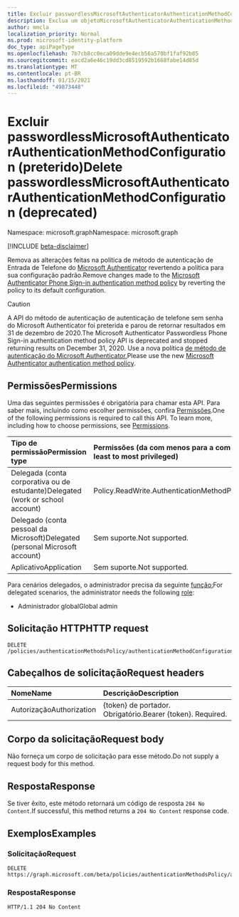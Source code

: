 ```yaml
---
title: Excluir passwordlessMicrosoftAuthenticatorAuthenticationMethodConfiguration
description: Exclua um objetoMicrosoftAuthenticatorAuthenticationMethodConfiguration sem senha.
author: mmcla
localization_priority: Normal
ms.prod: microsoft-identity-platform
doc_type: apiPageType
ms.openlocfilehash: 7b7cb8cc0eca09dde9e4ecb56a570bf1faf92b05
ms.sourcegitcommit: eacd2a6e46c19dd3cd8519592b1668fabe14d85d
ms.translationtype: MT
ms.contentlocale: pt-BR
ms.lasthandoff: 01/15/2021
ms.locfileid: "49873448"
---
```

# <a name="delete-passwordlessmicrosoftauthenticatorauthenticationmethodconfiguration-deprecated"></a><span data-ttu-id="5a0ff-103">Excluir passwordlessMicrosoftAuthenticatorAuthenticationMethodConfiguration (preterido)</span><span class="sxs-lookup"><span data-stu-id="5a0ff-103">Delete passwordlessMicrosoftAuthenticatorAuthenticationMethodConfiguration (deprecated)</span></span>
<span data-ttu-id="5a0ff-104">Namespace: microsoft.graph</span><span class="sxs-lookup"><span data-stu-id="5a0ff-104">Namespace: microsoft.graph</span></span>

[!INCLUDE [beta-disclaimer](../../includes/beta-disclaimer.md)]

<span data-ttu-id="5a0ff-105">Remova as alterações feitas na política de método de autenticação de Entrada de Telefone do [Microsoft Authenticator](../resources/passwordlessmicrosoftauthenticatorauthenticationmethodconfiguration.md) revertendo a política para sua configuração padrão.</span><span class="sxs-lookup"><span data-stu-id="5a0ff-105">Remove changes made to the [Microsoft Authenticator Phone Sign-in authentication method policy](../resources/passwordlessmicrosoftauthenticatorauthenticationmethodconfiguration.md) by reverting the policy to its default configuration.</span></span>

> [!CAUTION]
> <span data-ttu-id="5a0ff-106">A API do método de autenticação de autenticação de telefone sem senha do Microsoft Authenticator foi preterida e parou de retornar resultados em 31 de dezembro de 2020.</span><span class="sxs-lookup"><span data-stu-id="5a0ff-106">The Microsoft Authenticator Passwordless Phone Sign-in authentication method policy API is deprecated and stopped returning results on December 31, 2020.</span></span> <span data-ttu-id="5a0ff-107">Use a nova política [de método de autenticação do Microsoft Authenticator.](../resources/microsoftAuthenticatorAuthenticationMethodConfiguration.md)</span><span class="sxs-lookup"><span data-stu-id="5a0ff-107">Please use the new [Microsoft Authenticator authentication method policy](../resources/microsoftAuthenticatorAuthenticationMethodConfiguration.md).</span></span>

## <a name="permissions"></a><span data-ttu-id="5a0ff-108">Permissões</span><span class="sxs-lookup"><span data-stu-id="5a0ff-108">Permissions</span></span>
<span data-ttu-id="5a0ff-p102">Uma das seguintes permissões é obrigatória para chamar esta API. Para saber mais, incluindo como escolher permissões, confira [Permissões](/graph/permissions-reference).</span><span class="sxs-lookup"><span data-stu-id="5a0ff-p102">One of the following permissions is required to call this API. To learn more, including how to choose permissions, see [Permissions](/graph/permissions-reference).</span></span>

|<span data-ttu-id="5a0ff-111">Tipo de permissão</span><span class="sxs-lookup"><span data-stu-id="5a0ff-111">Permission type</span></span>|<span data-ttu-id="5a0ff-112">Permissões (da com menos para a com mais privilégios)</span><span class="sxs-lookup"><span data-stu-id="5a0ff-112">Permissions (from least to most privileged)</span></span>|
|:---|:---|
|<span data-ttu-id="5a0ff-113">Delegada (conta corporativa ou de estudante)</span><span class="sxs-lookup"><span data-stu-id="5a0ff-113">Delegated (work or school account)</span></span>|<span data-ttu-id="5a0ff-114">Policy.ReadWrite.AuthenticationMethod</span><span class="sxs-lookup"><span data-stu-id="5a0ff-114">Policy.ReadWrite.AuthenticationMethod</span></span>|
|<span data-ttu-id="5a0ff-115">Delegado (conta pessoal da Microsoft)</span><span class="sxs-lookup"><span data-stu-id="5a0ff-115">Delegated (personal Microsoft account)</span></span>|<span data-ttu-id="5a0ff-116">Sem suporte.</span><span class="sxs-lookup"><span data-stu-id="5a0ff-116">Not supported.</span></span>|
|<span data-ttu-id="5a0ff-117">Aplicativo</span><span class="sxs-lookup"><span data-stu-id="5a0ff-117">Application</span></span>|<span data-ttu-id="5a0ff-118">Sem suporte.</span><span class="sxs-lookup"><span data-stu-id="5a0ff-118">Not supported.</span></span>|

<span data-ttu-id="5a0ff-119">Para cenários delegados, o administrador precisa da seguinte [função:](/azure/active-directory/users-groups-roles/directory-assign-admin-roles#available-roles)</span><span class="sxs-lookup"><span data-stu-id="5a0ff-119">For delegated scenarios, the administrator needs the following [role](/azure/active-directory/users-groups-roles/directory-assign-admin-roles#available-roles):</span></span>

* <span data-ttu-id="5a0ff-120">Administrador global</span><span class="sxs-lookup"><span data-stu-id="5a0ff-120">Global admin</span></span>


## <a name="http-request"></a><span data-ttu-id="5a0ff-121">Solicitação HTTP</span><span class="sxs-lookup"><span data-stu-id="5a0ff-121">HTTP request</span></span>

<!-- {
  "blockType": "ignored"
}
-->
``` http
DELETE /policies/authenticationMethodsPolicy/authenticationMethodConfigurations/passwordlessMicrosoftAuthenticator
```

## <a name="request-headers"></a><span data-ttu-id="5a0ff-122">Cabeçalhos de solicitação</span><span class="sxs-lookup"><span data-stu-id="5a0ff-122">Request headers</span></span>
|<span data-ttu-id="5a0ff-123">Nome</span><span class="sxs-lookup"><span data-stu-id="5a0ff-123">Name</span></span>|<span data-ttu-id="5a0ff-124">Descrição</span><span class="sxs-lookup"><span data-stu-id="5a0ff-124">Description</span></span>|
|:---|:---|
|<span data-ttu-id="5a0ff-125">Autorização</span><span class="sxs-lookup"><span data-stu-id="5a0ff-125">Authorization</span></span>|<span data-ttu-id="5a0ff-p103">{token} de portador. Obrigatório.</span><span class="sxs-lookup"><span data-stu-id="5a0ff-p103">Bearer {token}. Required.</span></span>|

## <a name="request-body"></a><span data-ttu-id="5a0ff-128">Corpo da solicitação</span><span class="sxs-lookup"><span data-stu-id="5a0ff-128">Request body</span></span>
<span data-ttu-id="5a0ff-129">Não forneça um corpo de solicitação para esse método.</span><span class="sxs-lookup"><span data-stu-id="5a0ff-129">Do not supply a request body for this method.</span></span>

## <a name="response"></a><span data-ttu-id="5a0ff-130">Resposta</span><span class="sxs-lookup"><span data-stu-id="5a0ff-130">Response</span></span>

<span data-ttu-id="5a0ff-131">Se tiver êxito, este método retornará um código de resposta `204 No Content`.</span><span class="sxs-lookup"><span data-stu-id="5a0ff-131">If successful, this method returns a `204 No Content` response code.</span></span>

## <a name="examples"></a><span data-ttu-id="5a0ff-132">Exemplos</span><span class="sxs-lookup"><span data-stu-id="5a0ff-132">Examples</span></span>

### <a name="request"></a><span data-ttu-id="5a0ff-133">Solicitação</span><span class="sxs-lookup"><span data-stu-id="5a0ff-133">Request</span></span>
<!-- {
  "blockType": "request",
  "name": "delete_passwordlessmicrosoftauthenticatorauthenticationmethodconfiguration"
}
-->
``` http
DELETE https://graph.microsoft.com/beta/policies/authenticationMethodsPolicy/authenticationMethodConfigurations/passwordlessMicrosoftAuthenticator
```


### <a name="response"></a><span data-ttu-id="5a0ff-134">Resposta</span><span class="sxs-lookup"><span data-stu-id="5a0ff-134">Response</span></span>

<!-- {
  "blockType": "response",
  "truncated": true
}
-->
``` http
HTTP/1.1 204 No Content
```

